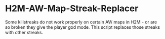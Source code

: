 # H2M-AW-Map-Streak-Replacer
Some killstreaks do not work properly on certain AW maps in H2M - or are so broken they give the player god mode. This script replaces those streaks with other streaks.
